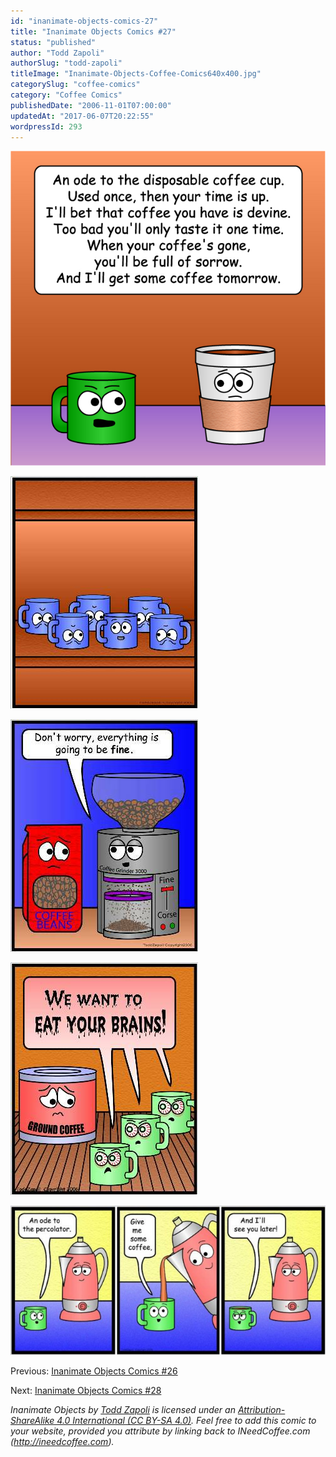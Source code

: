 ```yaml
---
id: "inanimate-objects-comics-27"
title: "Inanimate Objects Comics #27"
status: "published"
author: "Todd Zapoli"
authorSlug: "todd-zapoli"
titleImage: "Inanimate-Objects-Coffee-Comics640x400.jpg"
categorySlug: "coffee-comics"
category: "Coffee Comics"
publishedDate: "2006-11-01T07:00:00"
updatedAt: "2017-06-07T20:22:55"
wordpressId: 293
---
```


![Ode to a Disposable Cup](14Disposable.jpg)

![upside down mugs](0161-upsidedown-mugs.jpg)

![everything will be fine](0162grindomatic.jpg)

![ zombie mugs](0163zombie-mugs.jpg)

![ode to percolator](0140-ode-to-percolator-650x308.jpg)

Previous: [Inanimate Objects Comics #26](/inanimate-objects-comics-26/)

Next: [Inanimate Objects Comics #28](/inanimate-objects-comics-28/)

_Inanimate Objects by [Todd Zapoli](/) is licensed under an [Attribution-ShareAlike 4.0 International (CC BY-SA 4.0)](https://creativecommons.org/licenses/by-sa/4.0/). Feel free to add this comic to your website, provided you attribute by linking back to INeedCoffee.com (http://ineedcoffee.com)._
